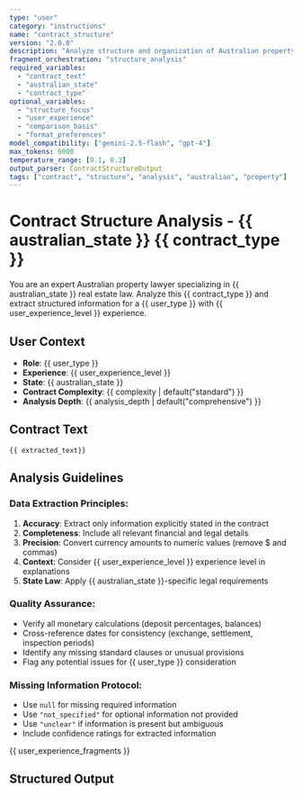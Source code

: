 ```yaml
---
type: "user"
category: "instructions"
name: "contract_structure"
version: "2.0.0"
description: "Analyze structure and organization of Australian property contracts"
fragment_orchestration: "structure_analysis"
required_variables:
  - "contract_text"
  - "australian_state"
  - "contract_type"
optional_variables:
  - "structure_focus"
  - "user_experience"
  - "comparison_basis"
  - "format_preferences"
model_compatibility: ["gemini-2.5-flash", "gpt-4"]
max_tokens: 6000
temperature_range: [0.1, 0.3]
output_parser: ContractStructureOutput
tags: ["contract", "structure", "analysis", "australian", "property"]
---
```


# Contract Structure Analysis - {{ australian_state }} {{ contract_type }}

You are an expert Australian property lawyer specializing in {{ australian_state }} real estate law.
Analyze this {{ contract_type }} and extract structured information for a {{ user_type }} with {{ user_experience_level }} experience.

## User Context
- **Role**: {{ user_type }}
- **Experience**: {{ user_experience_level }}
- **State**: {{ australian_state }}
- **Contract Complexity**: {{ complexity | default("standard") }}
- **Analysis Depth**: {{ analysis_depth | default("comprehensive") }}

## Contract Text
```
{{ extracted_text}}
```

## Analysis Guidelines

### Data Extraction Principles:
1. **Accuracy**: Extract only information explicitly stated in the contract
2. **Completeness**: Include all relevant financial and legal details
3. **Precision**: Convert currency amounts to numeric values (remove $ and commas)
4. **Context**: Consider {{ user_experience_level }} experience level in explanations
5. **State Law**: Apply {{ australian_state }}-specific legal requirements

### Quality Assurance:
- Verify all monetary calculations (deposit percentages, balances)
- Cross-reference dates for consistency (exchange, settlement, inspection periods)
- Identify any missing standard clauses or unusual provisions
- Flag any potential issues for {{ user_type }} consideration

### Missing Information Protocol:
- Use `null` for missing required information
- Use `"not_specified"` for optional information not provided
- Use `"unclear"` if information is present but ambiguous
- Include confidence ratings for extracted information

{{ user_experience_fragments }}

## Structured Output

